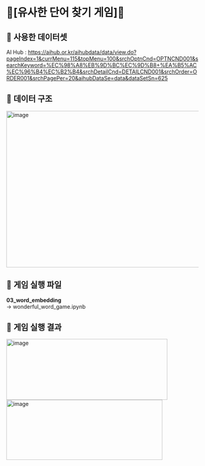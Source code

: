 # 🎲[유사한 단어 찾기 게임]🎲

## 🔸 사용한 데이터셋
AI Hub : 
https://aihub.or.kr/aihubdata/data/view.do?pageIndex=1&currMenu=115&topMenu=100&srchOptnCnd=OPTNCND001&searchKeyword=%EC%98%A8%EB%9D%BC%EC%9D%B8+%EA%B5%AC%EC%96%B4%EC%B2%B4&srchDetailCnd=DETAILCND001&srchOrder=ORDER001&srchPagePer=20&aihubDataSe=data&dataSetSn=625
## 🔸 데이터 구조
<img width="1359" height="409" alt="image" src="https://github.com/user-attachments/assets/d9c1aa82-2a1f-4916-b628-ffe13a0cadca" />

## 🔸 게임 실행 파일
**03_word_embedding** <br>
    → wonderful_word_game.ipynb

## 🔸 게임 실행 결과 
<img width="422" height="159" alt="image" src="https://github.com/user-attachments/assets/395acc19-c6f0-4e18-9bf7-a01859d0d328" /> <br>
<img width="409" height="157" alt="image" src="https://github.com/user-attachments/assets/ee18f203-350c-43a6-886b-db246d3882bd" />

